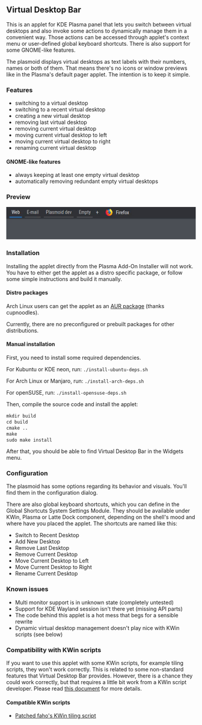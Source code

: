 ## Virtual Desktop Bar
This is an applet for KDE Plasma panel that lets you switch between virtual desktops and also invoke some actions to dynamically manage them in a convenient way. Those actions can be accessed through applet's context menu or user-defined global keyboard shortcuts. There is also support for some GNOME-like features.

The plasmoid displays virtual desktops as text labels with their numbers, names or both of them. That means there's no icons or window previews like in the Plasma's default pager applet. The intention is to keep it simple.

### Features
* switching to a virtual desktop
* switching to a recent virtual desktop
* creating a new virtual desktop
* removing last virtual desktop
* removing current virtual desktop
* moving current virtual desktop to left
* moving current virtual desktop to right
* renaming current virtual desktop

#### GNOME-like features
* always keeping at least one empty virtual desktop
* automatically removing redundant empty virtual desktops 

### Preview
![](preview.gif)

### Installation
Installing the applet directly from the Plasma Add-On Installer will not work. You have to either get the applet as a distro specific package, or follow some simple instructions and build it manually.

#### Distro packages
Arch Linux users can get the applet as an [AUR package](https://aur.archlinux.org/packages/plasma5-applets-virtual-desktop-bar-git) (thanks cupnoodles).

Currently, there are no preconfigured or prebuilt packages for other distributions.

#### Manual installation
First, you need to install some required dependencies.

For Kubuntu or KDE neon, run: `./install-ubuntu-deps.sh`

For Arch Linux or Manjaro, run: `./install-arch-deps.sh`

For openSUSE, run: `./install-opensuse-deps.sh`

Then, compile the source code and install the applet:

```
mkdir build
cd build
cmake ..
make
sudo make install
```

After that, you should be able to find Virtual Desktop Bar in the Widgets menu.

### Configuration
The plasmoid has some options regarding its behavior and visuals. You'll find them in the configuration dialog.

There are also global keyboard shortcuts, which you can define in the Global Shortcuts System Settings Module. They should be available under KWin, Plasma or Latte Dock component, depending on the shell's mood and where have you placed the applet. The shortcuts are named like this:
* Switch to Recent Desktop
* Add New Desktop
* Remove Last Desktop
* Remove Current Desktop
* Move Current Desktop to Left
* Move Current Desktop to Right
* Rename Current Desktop

### Known issues
* Multi monitor support is in unknown state (completely untested)
* Support for KDE Wayland session isn't there yet (missing API parts)
* The code behind this applet is a hot mess that begs for a sensible rewrite
* Dynamic virtual desktop management doesn't play nice with KWin scripts (see below)

### Compatibility with KWin scripts
If you want to use this applet with some KWin scripts, for example tiling scripts, they won't work correctly. This is related to some non-standard features that Virtual Desktop Bar provides. However, there is a chance they could work correctly, but that requires a little bit work from a KWin script developer. Please read [this document](KWIN.md) for more details.

#### Compatible KWin scripts
* [Patched faho's KWin tiling script](https://github.com/wsdfhjxc/kwin-tiling/tree/virtual-desktop-bar)

